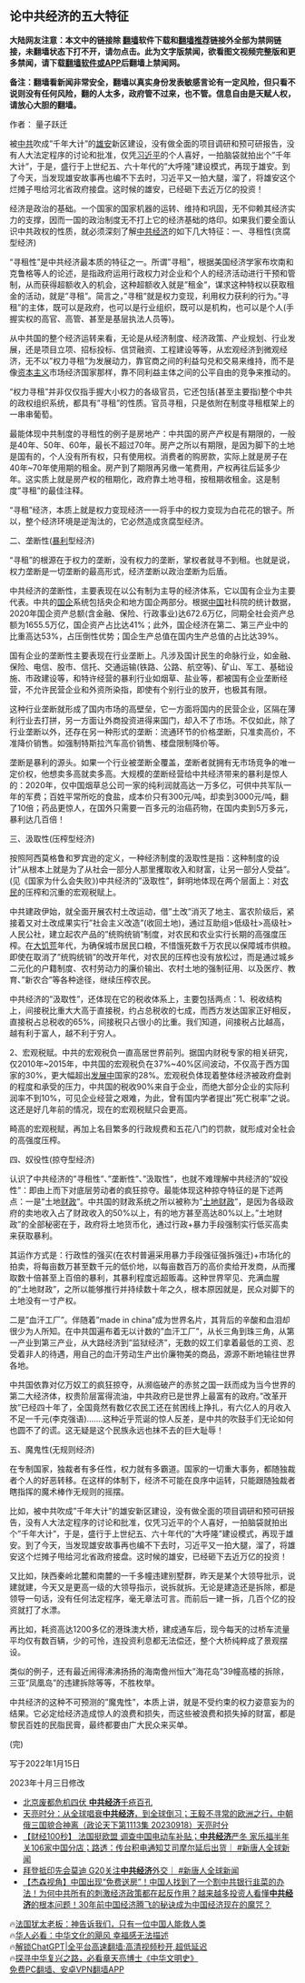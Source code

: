  <!-- 面包屑导航 --> <h2>论中共经济的五大特征</h2> <p class="notice"><b>大陆网友注意：本文中的链接除 <a href="https://github.com/bannedbook/fanqiang" >翻墙</a>软件下载和<a href="https://github.com/killgcd/justmysocks/blob/master/README.md">翻墙推荐</a>链接外全部为禁网链接，未翻墙状态下打不开，请勿点击。此为文字版禁闻，欲看图文视频完整版和更多禁闻，请下载<a href="https://github.com/bannedbook/fanqiang">翻墙软件或APP</a>后翻墙上禁闻网。</p><p>备注：翻墙看新闻非常安全，翻墙以真实身份发表敏感言论有一定风险，但只看不说则没有任何风险，翻的人太多，政府管不过来，也不管。信息自由是天赋人权，请放心大胆的翻墙。</b></p>  <div class="entry"> <p>作者： 量子跃迁</p> <p id="summary">被<a href="https://www.bannedbook.org/bnews/tag/%e4%b8%ad%e5%85%b1/" class="st_tag internal_tag" rel="tag" title="标签 中共 下的日志">中共</a>吹成&#8221;千年大计&#8221;的<a href="https://www.bannedbook.org/bnews/tag/%e9%9b%84%e5%ae%89/" class="st_tag internal_tag" rel="tag" title="标签 雄安 下的日志">雄安</a>新区建设，没有做全面的项目调研和预可研报告，没有人大法定程序的讨论和批准，仅凭<a href="https://www.bannedbook.org/bnews/tag/%e4%b9%a0%e8%bf%91%e5%b9%b3/" class="st_tag internal_tag" rel="tag" title="标签 习近平 下的日志">习近平</a>的个人喜好，一拍脑袋就拍出个&#8221;千年大计&#8221;，于是，盛行于上世纪五、六十年代的&#8221;大呼隆&#8221;建设模式，再现于雄安。到了今天，当发现雄安故事再也编不下去时，习近平又一拍大腿，溜了，将雄安这个烂摊子甩给河北省政府接盘。这时候的雄安，已经砸下去近万亿的投资！</p> <p>经济是政治的基础。一个国家的国家机器的运转、维持和巩固，无不仰赖其经济实力的支撑，因而一国的政治制度无不打上它的经济基础的烙印。如果我们要全面认识中共政权的性质，就必须深刻了解<a href="https://www.bannedbook.org/bnews/tag/%E4%B8%AD%E5%85%B1%E7%BB%8F%E6%B5%8E/" class="st_tag internal_tag" rel="tag" title="标签 中共经济 下的日志">中共经济</a>的如下几大特征：一、寻租性(贪腐型经济)</p> <p>&#8220;寻租性&#8221;是中共经济最本质的特征之一。所谓&#8221;寻租&#8221;，根据美国经济学家布坎南和克鲁格等人的论述，是指政府运用行政权力对企业和个人的经济活动进行干预和管制，从而获得超额收入的机会，这种超额收入就是&#8221;租金&#8221;，谋求这种特权以获取租金的活动，就是&#8221;寻租&#8221;。简言之，&#8221;寻租&#8221;就是权力变现，利用权力获利的行为。&#8221;寻租&#8221;的主体，既可以是政府，也可以是行业组织，既可以是机构，也可以是个人(手握实权的高官、高管、甚至是基层执法人员等)。</p> <p>从中共国的整个经济运转来看，无论是从经济制度、经济政策、产业规划、行业发展，还是项目立项、招标投标、信贷融资、工程建设等等，从宏观经济到微观经济，无不以&#8221;权力寻租&#8221;为发展动力，靠官商之间的利益勾兑和交易来维持，而不是像<span class='wp_keywordlink'><a href="https://www.bannedbook.org/forum2/topic920.html" title="资本主义与自由" target="_blank">资本主义</a></span>市场经济国家那样，靠不同利益主体之间的公平自由的竞争来推动的。</p> <p>&#8220;权力寻租&#8221;并非仅仅指手握大小权力的各级官员，它还包括(甚至主要指)整个中共的政权组织系统，都具有&#8221;寻租&#8221;的性质。官员寻租，只是依附在制度寻租框架上的一串串葡萄。</p> <p>最能体现中共制度的寻租性的例子是房地产：中共国的房产产权是有期限的，一般是40年、50年、60年，最长不超过70年。房产之所以有期限，是因为脚下的土地是国有的，个人没有所有权，只有使用权。消费者的购房款，实际上就是房子在40年~70年使用期的租金。房产到了期限再另缴一笔费用，产权再往后延多少年。这实质上就是房产权的租期化，政府靠土地寻租，按租期收租金。这是制度&#8221;寻租&#8221;的最佳注释。</p> <p>&#8220;寻租&#8221;经济，本质上就是权力变现经济一一将手中的权力变现为白花花的银子。所以，整个经济环境是逆淘汰的，它必然造成贪腐型经济。</p> <p>二、垄断性(<a href="https://www.bannedbook.org/bnews/tag/%E6%9A%B4%E5%88%A9/" class="st_tag internal_tag" rel="tag" title="标签 暴利 下的日志">暴利</a>型经济)</p> <p>&#8220;寻租&#8221;的根源在于权力的垄断，没有权力的垄断，掌权者就寻不到租。也就是说，权力垄断是一切垄断的最高形式，经济垄断以政治垄断为后盾。</p> <p>中共经济的垄断性，主要表现在以公有制为主导的经济体系，它以国有企业为主要代表。中共的<a href="https://www.bannedbook.org/bnews/tag/%E5%9B%BD%E4%BC%81/" class="st_tag internal_tag" rel="tag" title="标签 国企 下的日志">国企</a>系统包括央企和地方国企两部分。根据<span class='wp_keywordlink_affiliate'><a href="https://www.bannedbook.org/" title="中国" target="_blank">中国</a></span>社科院的统计数据，2020年国企资产总额(含金融、保险、行政事业)达672.6万亿，同期全社会资产总额为1655.5万亿，国企资产占比达41%；此外，国企经济在第二、第三产业中的比重高达53%，占压倒性优势；国企生产总值在国内生产总值的占比达39%。</p> <p>国有企业的垄断性主要表现在行业垄断上。凡涉及国计民生的命脉行业，如金融、保险、电信、股市、信托、交通运输(铁路、公路、航空等)、矿山、军工、基础设施、市政建设等，和特许经营的暴利行业如烟草、盐业等，都被国有企业垄断经营，不允许民营企业和外资所染指，即使有个别行业的放开，也极其有限。</p> <p>这种行业垄断就形成了国内市场的高壁垒，它一方面将国内的民营企业，区隔在薄利行业去打拼，另一方面让外商投资进得来国门，却入不了市场。不仅如此，除了行业垄断以外，还存在另一种形式的垄断：流通环节的价格垄断，只准卖高价，不准降价销售。如强制特斯拉汽车高价销售、楼盘限制降价等。</p> <p>垄断是暴利的源头。如果一个行业被垄断全覆盖，垄断者就拥有无市场竞争的唯一定价权，他想卖多高就卖多高。大规模的垄断经营给中共经济带来的暴利是惊人的：2020年，仅中国烟草总公司一家的纯利润就高达一万多亿，可供中共军队一年的军费；百姓平常所吃的食盐，成本价只有300元/吨，却卖到3000元/吨，翻了10倍；药品更惊人，在国外只需要一百多元的治癌药物，在国内卖到5万多元，暴利达几百倍！</p> <p>三、汲取性(压榨型经济)</p> <p>按照阿西莫格鲁和罗宾逊的定义，一种经济制度的汲取性是指：这种制度的设计&#8221;从根本上就是为了从社会一部分人那里攫取收入和财富，让另一部分人受益&#8221;。(见《国家为什么会失败》)中共经济的&#8221;汲取性&#8221;，鲜明地体现在两个层面上：对<a href="https://www.bannedbook.org/bnews/tag/%e5%86%9c%e6%b0%91/" class="st_tag internal_tag" rel="tag" title="标签 农民 下的日志">农民</a>的压榨和沉重的宏观税赋上。</p> <p>中共建政伊始，就全面开展农村土改运动，借&#8221;土改&#8221;消灭了地主、富农阶级后，紧接着又对土改成果实行&#8221;社会主义改造&#8221;(收回土地)，通过互助组&gt;低级社&gt;高级社&gt;人民公社，建立起农产品的&#8221;统购统销&#8221;制度，对农民和农业实行长期的高强度压榨。在<span class='wp_keywordlink'><a href="https://www.bannedbook.org/forum2/topic255.html" title="https://www.bannedbook.org/forum2/topic255.html" target="_blank">大饥荒</a></span>年代，为确保城市居民口粮，不惜饿死数千万农民以保障城市供粮。即使在取消了&#8221;统购统销&#8221;的改开年代，对农民的压榨也没有放松过，而是通过城乡二元化的户籍制度、农村劳动力的廉价输出、农村土地的强制征用、以及医疗、教育、&#8221;新农合&#8221;等各种途径，继续压榨农民。</p> <p>中共经济的&#8221;汲取性&#8221;，还体现在它的税收体系上，主要包括两点：1、税收结构上，间接税比重大大高于直接税，约占总税收的七成，而西方发达国家正好相反，直接税占总税收的65%，间接税只占很小的比重。我们知道，间接税占比越高，越有利于富人，越不利于穷人。</p>  <p>2、宏观税赋。中共的宏观税负一直高居世界前列。据国内财税专家的相关研究，仅2010年~2015年，中共国的宏观税负在37%~40%区间波动，不仅高于西方国家的30%，更大幅超出<span class='wp_keywordlink'><a href="https://www.bannedbook.org/forum11/topic335.html" title="禁片：发展中出现的问题，只能靠发展解决？" target="_blank">发展中</a></span>国家的28%。宏观税负体现着整体经济被政府盘剥的程度和承受的压力，中共国的税收90%来自于企业，而绝大部分企业的实际利润率不到10%，可见企业经营之艰难，为此，曾有国内学者提出&#8221;死亡税率&#8221;之说。这还是好几年前的情况，现在的宏观税赋只会更高。</p> <p>畸高的宏观税赋，再加上名目繁多的行政规费和五花八门的罚款，就形成对全社会的高强度压榨。</p> <p>四、奴役性(掠夺型经济)</p> <p>认识了中共经济的&#8221;寻租性&#8221;、&#8221;垄断性&#8221;、&#8221;汲取性&#8221;，也就不难理解中共经济的&#8221;奴役性&#8221;：即由上而下对底层劳动者的疯狂掠夺。最能体现这种掠夺特征的是下述两点：一是&#8221;土地<a href="https://www.bannedbook.org/bnews/tag/%E8%B4%A2%E6%94%BF/" class="st_tag internal_tag" rel="tag" title="标签 财政 下的日志">财政</a>&#8221;。中共国的财政系统之所以被称为&#8221;<a href="https://www.bannedbook.org/bnews/tag/%E5%9C%9F%E5%9C%B0%E8%B4%A2%E6%94%BF/" class="st_tag internal_tag" rel="tag" title="标签 土地财政 下的日志">土地财政</a>&#8221;，是因为各级政府的卖地收入占了财政收入的50%以上，有的地方甚至高达80%以上。&#8221;土地财政&#8221;的全部秘密在于，政府将土地货币化，通过行政+暴力手段强制实行低买高卖来获取暴利。</p> <p>其运作方式是：行政性的强买(在农村普遍采用暴力手段强征强拆强迁)+市场化的拍卖，将每亩数万甚至数千元的低价地，以每亩数百万的高价卖给开发商，从而攫取数十倍甚至上百倍的暴利，其暴利程度远超贩毒。这种世界罕见、充满血腥的&#8221;土地财政&#8221;，之所以能够推行并持续数十年之久，根本原因就是，民众对脚下的土地没有一寸产权。</p> <p>二是&#8221;血汗工厂&#8221;。伴随着&#8221;made in china&#8221;成为世界名片，其背后的辛酸和血泪却很少为人所知。在中共国遍布着无以计数的&#8221;血汗工厂&#8221;，从长三角到珠三角，从第一产业到第三产业，从大路经济到&#8221;监狱经济&#8221;，无数的奴工们拿着最低的工资、忍受着非人的待遇，用自己的血汗劳动生产出价廉物美的商品，源源不断地输往世界各地。</p> <p>中共国依靠对亿万奴工的疯狂掠夺，从濒临破产的赤贫之国一跃而成为当今世界的第二大经济体，权贵阶层富得流油，中共政府已是世界上最富有的政府。&#8221;改革开放&#8221;已经四十年了，全国竟然有数亿农民工还在贫困线上挣扎，有六亿人的月收入不足一千元(李克强语)&#8230;&#8230;.这种近乎荒诞的惊人反差，是中共的吹鼓手们无论如何也圆不了的谎。这无疑是这个民族永远也抹不去的巨大耻辱！</p> <p>五、魔鬼性(无规则经济)</p> <p>在专制国家，独裁者有多任性，权力就有多霸道。国家的一切重大事务，都随独裁者个人的好恶转移。在这样的体制下，经济不可能在良序中运转，只能跟随独裁者瞎指挥的魔术棒作无规则的摇摆。</p>  <p>比如，被中共吹成&#8221;千年大计&#8221;的雄安新区建设，没有做全面的项目调研和预可研报告，没有人大法定程序的讨论和批准，仅凭习近平的个人喜好，一拍脑袋就拍出个&#8221;千年大计&#8221;，于是，盛行于上世纪五、六十年代的&#8221;大呼隆&#8221;建设模式，再现于雄安。到了今天，当发现雄安故事再也编不下去时，习近平又一拍大腿，溜了，将雄安这个烂摊子甩给河北省政府接盘。这时候的雄安，已经砸下去近万亿的投资！</p> <p>又比如，陕西秦岭北麓和南麓的一千多幢违建别墅群，昨天是某个大领导批示，说建就建，今天又是更高一级的大领导指示，说拆就拆。无论是建造还是拆除，都是领导一句话，没有任何法定程序，毫无章法可言。而前后一建一拆，几百个亿的投资就打了水漂。</p> <p>再比如，耗资高达1200多亿的港珠澳大桥，建成通车后，现今每天的过桥车流量平均仅有数百辆，少的可怜，连投资利息都无法偿还，整个大桥纯粹成了景观摆设。</p> <p>类似的例子，还有最近闹得沸沸扬扬的海南儋州恒大&#8221;海花岛&#8221;39幢高楼的拆除，三亚&#8221;凤凰岛&#8221;的违建拆除等等，不胜枚举。</p> <p>中共经济的这种不可预测的&#8221;魔鬼性&#8221;，本质上讲，就是不受约束的权力姿意妄为的结果。它必定给经济造成惊人的浪费和损失，而这些被浪费和损失掉的财富，都是黎民百姓的民脂民膏，最终都要由广大民众来买单。</p> <p>(完)</p> <p>写于2022年1月15日</p> <p>2023年十月三日修改</p> <!--<div id="taboola-mid-1"></div>--><ul class='op-related-articles' title='相关阅读'> <li><a href='https://www.bannedbook.org/bnews/ssgc/20231002/1941386.html' target='_blank'>北京废都危机四伏 <b>中共经济</b>千疮百孔</a></li> <li><a href='https://www.bannedbook.org/bnews/comments/20230919/1935653.html' target='_blank'>天亮时分：从全球唱衰<b>中共经济</b>，到全球倒习；王毅不寻常的欧洲之行，中朝俄三国貌合神离（政论天下第1113集 20230918）天亮时分</a></li> <li><a href='https://www.bannedbook.org/bnews/bannedvideo/20230918/1935248.html' target='_blank'>【财经100秒】 法国挺欧盟 调查中国电动车补贴；<b>中共经济</b>严冬 家乐福半年关106家中国分店；路透：传台积电通知艾司摩尔延后出货｜ #新唐人全球新闻</a></li> <li><a href='https://www.bannedbook.org/bnews/bannedvideo/20230909/1931422.html' target='_blank'>拜登抵印先会莫迪 G20关注<b>中共经济</b>外交｜ #新唐人全球新闻</a></li> <li><a href='https://www.bannedbook.org/bnews/comments/20230903/1928837.html' target='_blank'>【杰森视角】中国出现“免费送房”！中国人找到了一个割中共银行韭菜的办法！为何中共所有的刺激经济政策都在起反作用？越来越多投资人看懂<b>中共经济</b>的根本问题！30年前中国经济腾飞的秘诀成为中国经济现在的魔咒？</a></li> </ul> <p class="texttj"> 🔥<a href="https://www.bannedbook.org/bnews/ssgc/20230219/1850782.html" target="_blank">法国犹太老板：神告诉我们，只有一位中国人能救人类</a><br/> 🔥<a href="https://www.bannedbook.org/bnews/comments/20220220/1694796.html" target="_blank">华人必看：中华文化的飓风 幸福感无法描述</a><br/> 🔥<a href="https://github.com/bannedbook/fanqiang/wiki/V2ray%E6%9C%BA%E5%9C%BA" target="_blank">解锁ChatGPT|全平台高速翻墙:高清视频秒开,超低延迟</a><br/> 🔥<a href="https://www.bannedbook.org/bnews/comments/20220808/1768773.html" target="_blank">探寻中华复兴之路，必看章天亮博士《中华文明史》</a><br/> <a href="https://github.com/bannedbook/fanqiang/wiki/%E7%A6%81%E9%97%BB%E7%BD%91%E5%AE%89%E5%8D%93%E7%BF%BB%E5%A2%99%E6%96%B0%E9%97%BBAPP" target="_blank">免费PC翻墙、安卓VPN翻墙APP</a><br/> </p> <p class="src-info"> </p><a name='sharetosocial'></a> <div style="margin-bottom:5px;padding-bottom:5px;clear:both"> <div id="archive-pix-1" class="banner-ads"> <!-- AuctionX Display platform tag START --> <div id="27602x728x90x621x_ADSLOT1" clicktrack="%%CLICK_URL_ESC%%"></div>  <!-- AuctionX Display platform tag END --> </div> <div id="archive-pix-2" class="banner-ads"> <!-- AuctionX Display platform tag START --> <div id="27556x300x250x621x_ADSLOT1" clicktrack="%%CLICK_URL_ESC%%" style="margin:0 auto;text-align:center"></div>  <!-- AuctionX Display platform tag END --> </div> </div>  <div id="archive-pix-1" class="banner-ads"> <!-- AuctionX Display platform tag START --> <div id="27603x728x90x621x_ADSLOT1" clicktrack="%%CLICK_URL_ESC%%"></div>  <!-- AuctionX Display platform tag END --> </div> </div><!--END ENTRY--> 